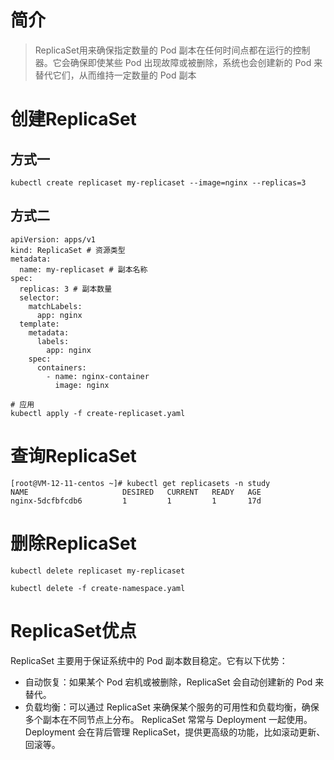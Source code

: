 # 简介
> ReplicaSet用来确保指定数量的 Pod 副本在任何时间点都在运行的控制器。它会确保即使某些 Pod 出现故障或被删除，系统也会创建新的 Pod 来替代它们，从而维持一定数量的 Pod 副本
# 创建ReplicaSet
## 方式一
```
kubectl create replicaset my-replicaset --image=nginx --replicas=3
```
## 方式二
```
apiVersion: apps/v1
kind: ReplicaSet # 资源类型
metadata:
  name: my-replicaset # 副本名称
spec:
  replicas: 3 # 副本数量
  selector:
    matchLabels:
      app: nginx
  template:
    metadata:
      labels:
        app: nginx
    spec:
      containers:
        - name: nginx-container
          image: nginx
```
```
# 应用
kubectl apply -f create-replicaset.yaml
```
# 查询ReplicaSet
```
[root@VM-12-11-centos ~]# kubectl get replicasets -n study
NAME                     DESIRED   CURRENT   READY   AGE
nginx-5dcfbfcdb6         1         1         1       17d
```
# 删除ReplicaSet
```
kubectl delete replicaset my-replicaset
```
```
kubectl delete -f create-namespace.yaml
```
# ReplicaSet优点
ReplicaSet 主要用于保证系统中的 Pod 副本数目稳定。它有以下优势：
- 自动恢复：如果某个 Pod 宕机或被删除，ReplicaSet 会自动创建新的 Pod 来替代。
- 负载均衡：可以通过 ReplicaSet 来确保某个服务的可用性和负载均衡，确保多个副本在不同节点上分布。
ReplicaSet 常常与 Deployment 一起使用。Deployment 会在背后管理 ReplicaSet，提供更高级的功能，比如滚动更新、回滚等。